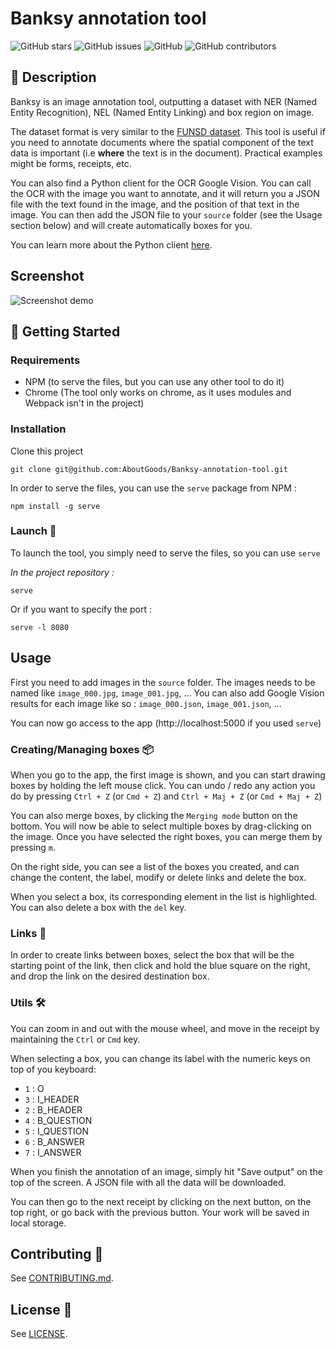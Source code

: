 # Banksy annotation tool 

![GitHub stars](https://img.shields.io/github/stars/AboutGoods/Banksy-annotation-tool)
![GitHub issues](https://img.shields.io/github/issues/AboutGoods/Banksy-annotation-tool)
![GitHub](https://img.shields.io/github/license/AboutGoods/Banksy-annotation-tool)
![GitHub contributors](https://img.shields.io/github/contributors/AboutGoods/Banksy-annotation-tool)


## 📃 Description

Banksy is an image annotation tool, outputting a dataset with NER (Named Entity Recognition), NEL (Named Entity Linking) and box region on image. 

The dataset format is very similar to the [FUNSD dataset](https://guillaumejaume.github.io/FUNSD/).
This tool is useful if you need to annotate documents where the spatial component of the text data is important (i.e **where** the text is in the document). Practical examples might be forms, receipts, etc.

You can also find a Python client for the OCR Google Vision. You can call the OCR with the image you want to annotate, and it will return you a JSON file with the text found in the image, and the position of that text in the image.
You can then add the JSON file to your `source` folder (see the Usage section below) and will create automatically boxes for you. 

You can learn more about the Python client [here](/vision/README.md).

## Screenshot
![Screenshot demo](demo.png)

## 🔧 Getting Started 

### Requirements
- NPM (to serve the files, but you can use any other tool to do it)
- Chrome (The tool only works on chrome, as it uses modules and Webpack isn't in the project)

### Installation

Clone this project

```
git clone git@github.com:AboutGoods/Banksy-annotation-tool.git
```

In order to serve the files, you can use the `serve` package from NPM :

```
npm install -g serve
```

### Launch 🚀

To launch the tool, you simply need to serve the files, so you can use `serve` 

*In the project repository :*

```
serve
```

Or if you want to specify the port :

```
serve -l 8080
```

## Usage 

First you need to add images in the `source` folder. The images needs to be named like `image_000.jpg`, `image_001.jpg`, ... You can also add Google Vision results for each image like so : `image_000.json`, `image_001.json`, ...

You can now go access to the app (http://localhost:5000 if you used `serve`)

### Creating/Managing boxes 📦

When you go to the app, the first image is shown, and you can start drawing boxes by holding the left mouse click. You can undo / redo any action you do by pressing `Ctrl + Z` (or `Cmd + Z`) and `Ctrl + Maj + Z` (or `Cmd + Maj + Z`)

You can also merge boxes, by clicking the `Merging mode` button on the bottom. You will now be able to select multiple boxes by drag-clicking on the image. Once you have selected the right boxes, you can merge them by pressing `m`.

On the right side, you can see a list of the boxes you created, and can change the content, the label, modify or delete links and delete the box. 

When you select a box, its corresponding element in the list is highlighted.
You can also delete a box with the `del` key.

### Links 🔗

In order to create links between boxes, select the box that will be the starting point of the link, then click and hold the blue square on the right, and drop the link on the desired destination box.

### Utils 🛠

You can zoom in and out with the mouse wheel, and move in the receipt by maintaining the `Ctrl` or `Cmd` key.

When selecting a box, you can change its label with the numeric keys on top of you keyboard:

- `1` : O
- `3` : I_HEADER
- `2` : B_HEADER
- `4` : B_QUESTION
- `5` : I_QUESTION
- `6` : B_ANSWER
- `7` : I_ANSWER

When you finish the annotation of an image, simply hit "Save output" on the top of the screen. A JSON file with all the data will be downloaded.

You can then go to the next receipt by clicking on the next button, on the top right, or go back with the previous button. Your work will be saved in local storage.

## Contributing 🤝

See [CONTRIBUTING.md](/CONTRIBUTING.md).

## License 📃

See [LICENSE](/LICENSE).



